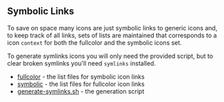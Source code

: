 ## Symbolic Links

To save on space many icons are just symbolic links to generic icons and, to keep track of all links, sets of lists are maintained that corresponds to a icon `context` for both the fullcolor and the symbolic icons set.

To generate symlinks icons you will only need the provided script, but to clear broken symlinks you'll need `symlinks` installed.

 - [fullcolor](./fullcolor) - the list files for symbolic icon links
 - [symbolic](./symbolic) -  the list files for fullcolor icon links
 - [generate-symlinks.sh](./generate-symlinks.sh) - the generation script